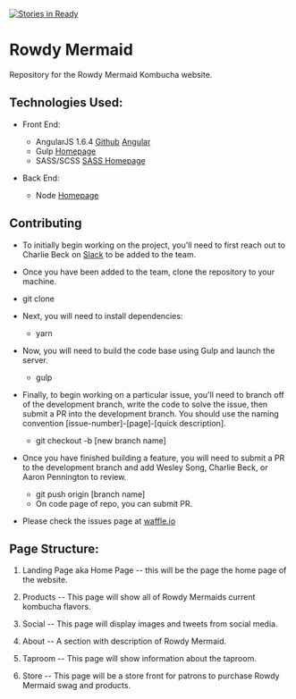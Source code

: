 [![Stories in Ready](https://badge.waffle.io/BootcampersCollective/RowdyMermaid.svg?label=ready&title=Ready)](http://waffle.io/BootcampersCollective/RowdyMermaid)

# Rowdy Mermaid
Repository for the Rowdy Mermaid Kombucha website.

## Technologies Used:

* Front End:
    - AngularJS 1.6.4 [Github](https://github.com/angular/angular.js) [Angular](https://angular.io/)
    - Gulp [Homepage](https://gulpjs.com/)
    - SASS/SCSS [SASS Homepage](http://sass-lang.com/)

* Back End:
    - Node [Homepage](https://nodejs.org/en/)

## Contributing
* To initially begin working on the project, you'll need to first reach out to Charlie Beck on [Slack](https://bootcamperscollective.com) to be added to the team.


* Once you have been added to the team, clone the repository to your machine.
 - git clone <insert url>

* Next, you will need to install dependencies:
    - yarn

* Now, you will need to build the code base using Gulp and launch the server.
    - gulp

* Finally, to begin working on a particular issue, you'll need to branch off of the development branch, write the code to solve the issue, then submit a PR into the development branch. You should use the naming convention [issue-number]-[page]-[quick description].
    - git checkout -b [new branch name]

* Once you have finished building a feature, you will need to submit a PR to the development branch and add Wesley Song, Charlie Beck, or Aaron Pennington to review.
    - git push origin [branch name]
    - On code page of repo, you can submit PR.   

- Please check the issues page at [waffle.io](http://waffle.io)




## Page Structure:

1. Landing Page aka Home Page -- this will be the page the home page of the website.

2. Products -- This page will show all of Rowdy Mermaids current kombucha flavors.

3. Social -- This page will display images and tweets from social media.

4. About -- A section with description of Rowdy Mermaid.

5. Taproom -- This page will show information about the taproom.

6. Store -- This page will be a store front for patrons to purchase Rowdy Mermaid swag and products.
